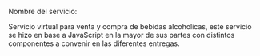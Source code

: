 Nombre del servicio:

Servicio virtual para venta y compra de bebidas alcoholicas, este servicio se hizo en base a JavaScript en la mayor de sus partes con distintos componentes a convenir en las diferentes entregas.